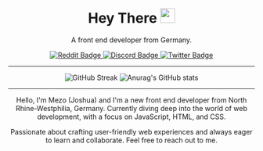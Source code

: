 <div align="center">
<h1>
  Hey There
  <img src="https://media.giphy.com/media/hvRJCLFzcasrR4ia7z/giphy.gif" width="30px"/>
</h1>
  
A front end developer from Germany.

<div id="badges">
  <a href="https://www.reddit.com/u/fckmezo">
    <img src="https://img.shields.io/badge/Reddit-FF4500?style=for-the-badge&logo=reddit&logoColor=white" alt="Reddit Badge"/>
  </a>
  <a href="https://discord.gg/S8yFZ5VvKH">
    <img src="https://img.shields.io/badge/Discord-5865F2?style=for-the-badge&logo=discord&logoColor=white" alt="Discord Badge"/>
  </a>
  <a href="https://www.twitter.com/fckmezo">
    <img src="https://img.shields.io/badge/Twitter-blue?style=for-the-badge&logo=twitter&logoColor=white" alt="Twitter Badge"/>
  </a>
</div>

---

![GitHub Streak](http://github-readme-streak-stats.herokuapp.com?user=fckmezoGH&theme=dracula&bg_color=DEG,COLOR1,COLOR2,COLOR3...COLOR10)
![Anurag's GitHub stats](https://github-readme-stats.vercel.app/api?username=fckmezoGH&rank_icon=github&theme=dracula&background=000000)

---

Hello, I'm Mezo (Joshua) and I'm a new front end developer from North Rhine-Westphilia, Germany. Currently diving deep into the world of web development, with a focus on JavaScript, HTML, and CSS. 

Passionate about crafting user-friendly web experiences and always eager to learn and collaborate. Feel free to reach out to me.
